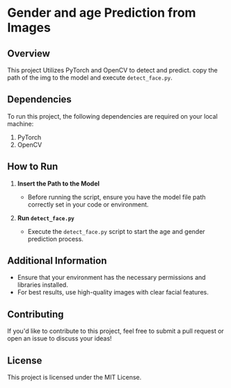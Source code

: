 # Gender and age Prediction from Images

## Overview
This project Utilizes PyTorch and OpenCV to detect and predict. copy the path of the img to the model and execute `detect_face.py`.

## Dependencies
To run this project, the following dependencies are required on your local machine:
1. PyTorch
2. OpenCV

## How to Run

1. **Insert the Path to the Model**
   - Before running the script, ensure you have the model file path correctly set in your code or environment.

2. **Run `detect_face.py`**
   - Execute the `detect_face.py` script to start the age and gender prediction process.

## Additional Information
- Ensure that your environment has the necessary permissions and libraries installed.
- For best results, use high-quality images with clear facial features.

## Contributing
If you'd like to contribute to this project, feel free to submit a pull request or open an issue to discuss your ideas!

## License
This project is licensed under the MIT License.
